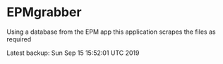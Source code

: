 # EPMgrabber
Using a database from the EPM app this application scrapes the files as required


Latest backup: Sun Sep 15 15:52:01 UTC 2019
